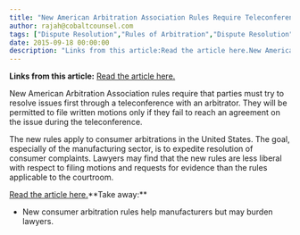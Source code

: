 ```yaml
---
title: "New American Arbitration Association Rules Require Teleconference"
author: rajah@cobaltcounsel.com
tags: ["Dispute Resolution","Rules of Arbitration","Dispute Resolution","Rajah"]
date: 2015-09-18 00:00:00
description: "Links from this article:Read the article here.New American Arbitration Association rules require that parties must try to resolve issues firs..."
---
```


**Links from this article:**
[Read the article here.](http://www.law360.com/articles/573827/new-consumer-arbitration-rules-boost-manufacturers?)

New American Arbitration Association rules require that parties must try to resolve issues first through a teleconference with an arbitrator. They will be permitted to file written motions only if they fail to reach an agreement on the issue during the teleconference.

The new rules apply to consumer arbitrations in the United States. The goal, especially of the manufacturing sector, is to expedite resolution of consumer complaints. Lawyers may find that the new rules are less liberal with respect to filing motions and requests for evidence than the rules applicable to the courtroom.

[Read the article here.](http://www.law360.com/articles/573827/new-consumer-arbitration-rules-boost-manufacturers?)**Take away:**
- New consumer arbitration rules help manufacturers but may burden lawyers.